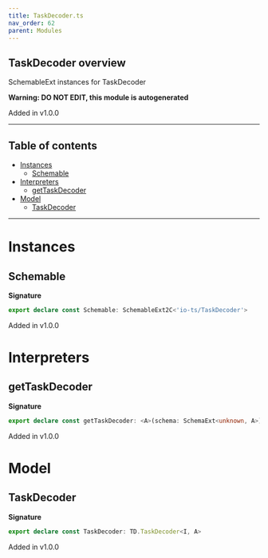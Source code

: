 ```yaml
---
title: TaskDecoder.ts
nav_order: 62
parent: Modules
---
```


## TaskDecoder overview

SchemableExt instances for TaskDecoder

**Warning: DO NOT EDIT, this module is autogenerated**

Added in v1.0.0

---

<h2 class="text-delta">Table of contents</h2>

- [Instances](#instances)
  - [Schemable](#schemable)
- [Interpreters](#interpreters)
  - [getTaskDecoder](#gettaskdecoder)
- [Model](#model)
  - [TaskDecoder](#taskdecoder)

---

# Instances

## Schemable

**Signature**

```ts
export declare const Schemable: SchemableExt2C<'io-ts/TaskDecoder'>
```

Added in v1.0.0

# Interpreters

## getTaskDecoder

**Signature**

```ts
export declare const getTaskDecoder: <A>(schema: SchemaExt<unknown, A>) => TD.TaskDecoder<unknown, A>
```

Added in v1.0.0

# Model

## TaskDecoder

**Signature**

```ts
export declare const TaskDecoder: TD.TaskDecoder<I, A>
```

Added in v1.0.0
